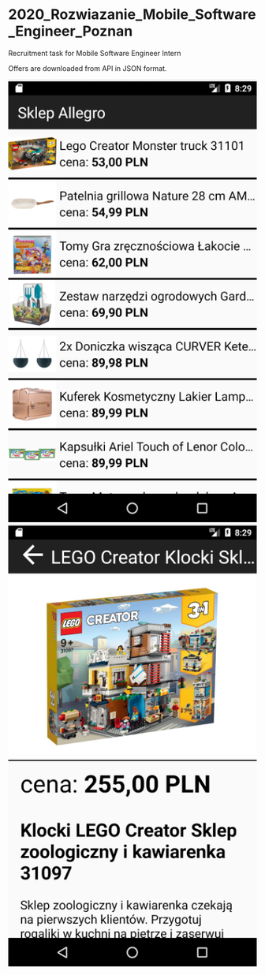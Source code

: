 # 2020_Rozwiazanie_Mobile_Software_Engineer_Poznan
Recruitment task for Mobile Software Engineer Intern

Offers are downloaded from API in JSON format.

![Alt text](/screenshots/activity_main.png?raw=true "") ![Alt text](/screenshots/activity_detail.png?raw=true "")
